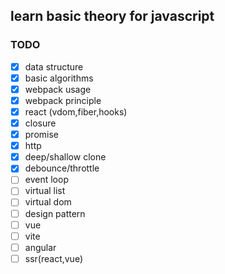 ## learn basic theory for javascript

### TODO

- [x] data structure
- [x] basic algorithms
- [x] webpack usage
- [x] webpack principle
- [x] react (vdom,fiber,hooks)
- [x] closure 
- [x] promise
- [x] http
- [x] deep/shallow clone
- [x] debounce/throttle
- [ ] event loop
- [ ] virtual list
- [ ] virtual dom
- [ ] design pattern
- [ ] vue
- [ ] vite
- [ ] angular
- [ ] ssr(react,vue)
